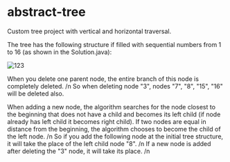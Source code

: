 # abstract-tree
Custom tree project with vertical and horizontal traversal.


The tree has the following structure if filled with sequential numbers from 1 to 16 (as shown in the Solution.java):

![123](https://user-images.githubusercontent.com/90202470/132716427-9fcdf627-01ae-4d2d-98ac-bc63f2c5acbe.png)

When you delete one parent node, the entire branch of this node is completely deleted. /n
So when deleting node "3", nodes "7", "8", "15", "16" will be deleted also.

When adding a new node, the algorithm searches for the node closest to the beginning that does not have a child and becomes its left child (if node already has left child it becomes right child). If two nodes are equal in distance from the beginning, the algorithm chooses to become the child of the left node. /n
So if you add the following node at the initial tree structure, it will take the place of the left child node "8". /n
If a new node is added after deleting the "3" node, it will take its place. /n
